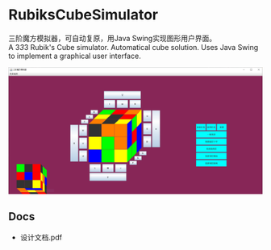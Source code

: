 # RubiksCubeSimulator
三阶魔方模拟器，可自动复原，用Java Swing实现图形用户界面。  
A 3*3*3 Rubik's Cube simulator.  Automatical cube solution. Uses Java Swing to implement a graphical user interface.

![这是图片](./docs/pics/gui.PNG)  

## Docs
+ 设计文档.pdf  

        
     

          
